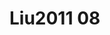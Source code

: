 # Liu2011 08
<a name="material" />
<script type="application/ld+json">

  {
    "@context": "https://schema.org/",
    "@type": "ChemicalSubstance",
    "http://purl.org/dc/terms/conformsTo":
      {
        "@type": "CreativeWork",
        "@id": "https://bioschemas.org/profiles/ChemicalSubstance/0.4-RELEASE/"
      },
    "@id": "https://egonw.github.io/nanowiki/nanowiki89.html#material",
    "name": "Liu2011 08",
    "sameAs: "http://127.0.0.1/mediawiki/index.php/Special:URIResolver/Liu2011_08"
  }
</script>

